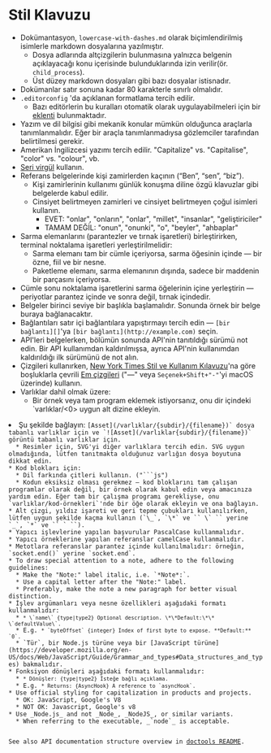 # Stil Klavuzu

* Dokümantasyon, `lowercase-with-dashes.md` olarak biçimlendirilmiş isimlerle markdown dosyalarına yazılmıştır.
  * Dosya adlarında altçizgilerin bulunmasına yalnızca belgenin açıklayacağı konu içerisinde bulunduklarında izin verilir(ör. `child_process`).
  * Üst düzey markdown dosyaları gibi bazı dosyalar istisnadır.
* Dokümanlar satır sonuna kadar 80 karakterle sınırlı olmalıdır.
* `.editorconfig` 'da açıklanan formatlama tercih edilir.
  * Bazı editörlerin bu kuralları otomatik olarak uygulayabilmeleri için bir [eklenti](http://editorconfig.org/#download) bulunmaktadır.
* Yazım ve dil bilgisi gibi mekanik konular mümkün olduğunca araçlarla tanımlanmalıdır. Eğer bir araçla tanımlanmadıysa gözlemciler tarafından belirtilmesi gerekir.
* Amerikan İngilizcesi yazımı tercih edilir. "Capitalize" vs. "Capitalise", "color" vs. "colour", vb.
* [Seri virgül](https://en.wikipedia.org/wiki/Serial_comma) kullanın.
* Referans belgelerinde kişi zamirlerden kaçının (“Ben”, “sen”, “biz”).
  * Kişi zamirlerinin kullanımı günlük konuşma diline özgü klavuzlar gibi belgelerde kabul edilir.
  * Cinsiyet belirtmeyen zamirleri ve cinsiyet belirtmeyen çoğul isimleri kullanın.
    * EVET: "onlar", "onların", "onlar", "millet", "insanlar", "geliştiriciler"
    * TAMAM DEĞİL: "onun", "onunki", "o", "beyler", "ahbaplar"
* Sarma elemanlarını (parantezler ve tırnak işaretleri) birleştirirken, terminal noktalama işaretleri yerleştirilmelidir:
  * Sarma elemanı tam bir cümle içeriyorsa, sarma öğesinin içinde — bir özne, fiil ve bir nesne.
  * Paketleme elemanı, sarma elemanının dışında, sadece bir maddenin bir parçasını içeriyorsa.
* Cümle sonu noktalama işaretlerini sarma öğelerinin içine yerleştirin — periyotlar parantez içinde ve sonra değil, tırnak içindedir.
* Belgeler birinci seviye bir başlıkla başlamalıdır. Sonunda örnek bir belge buraya bağlanacaktır.
* Bağlantıları satır içi bağlantılara yapıştırmayı tercih edin — `[bir bağlantı][]`'ya `[bir bağlantı](http://example.com)` seçin.
* API'leri belgelerken, bölümün sonunda API'nin tanıtıldığı sürümü not edin. Bir API kullanımdan kaldırılmışsa, ayrıca API'nin kullanımdan kaldırıldığı ilk sürümünü de not alın.
* Çizgileri kullanırken, [New York Times Stil ve Kullanım Kılavuzu](https://en.wikipedia.org/wiki/The_New_York_Times_Manual_of_Style_and_Usage)'na göre boşluklarla çevrili [Em çizgileri](https://en.wikipedia.org/wiki/Dash#Em_dash) ("—" veya `Seçenek+Shift+"-"`'yi macOS üzerinde) kullanın.
* Varlıklar dahil olmak üzere:
  * Bir örnek veya tam program eklemek istiyorsanız, onu dir içindeki `varlıklar/<0> uygun alt dizine ekleyin.</li>
<li>Şu şekilde bağlayın: <code>[Asset](/varlıklar/{subdir}/{filename})` dosya tabanlı varlıklar için ve `![Asset](/varlıklar{subdir}/{filename})` görüntü tabanlı varlıklar için.
  * Resimler için, SVG'yi diğer varlıklara tercih edin. SVG uygun olmadığında, lütfen tanıtmakta olduğunuz varlığın dosya boyutuna dikkat edin.
* Kod blokları için:
  * Dil farkında çitleri kullanın. ("```js")
  * Kodun eksiksiz olması gerekmez — kod bloklarını tam çalışan programlar olarak değil, bir örnek olarak kabul edin veya amacınıza yardım edin. Eğer tam bir çalışma programı gerekliyse, onu `varlıklar/kod-örnekleri`'nde bir öğe olarak ekleyin ve ona bağlayın.
* Alt çizgi, yıldız işareti ve geri tepme çubukları kullanılırken, lütfen uygun şekilde kaçma kullanın (`\_`, `\*` ve `` \` `` yerine `_`, `*` ve `` ` ``).
* Yapıcı işlevlerine yapılan başvurular PascalCase kullanmalıdır.
* Yapıcı örneklerine yapılan referanslar camelCase kullanmalıdır.
* Metotlara referanslar parantez içinde kullanılmalıdır: örneğin, `socket.end()` yerine `socket.end`.
* To draw special attention to a note, adhere to the following guidelines:
  * Make the "Note:" label italic, i.e. `*Note*:`.
  * Use a capital letter after the "Note:" label.
  * Preferably, make the note a new paragraph for better visual distinction.
* İşlev argümanları veya nesne özellikleri aşağıdaki formatı kullanmalıdır:
  * <code>* \`name\` {type|type2} Optional description. \*\*Default:\*\* \`defaultValue\`.</code>
  * E.g. <code>* `byteOffset` {integer} Index of first byte to expose. **Default:** `0`.</code>
  * `Tür`, bir Node.js türüne veya bir [JavaScript türüne](https://developer.mozilla.org/en-US/docs/Web/JavaScript/Guide/Grammar_and_types#Data_structures_and_types) bakmalıdır.
* Fonksiyon dönüşleri aşağıdaki formatı kullanmalıdır:
  * <code>* Dönüşler: {type|type2} İsteğe bağlı açıklama.</code>
  * E.g. <code>* Returns: {AsyncHook} A reference to `asyncHook`.</code>
* Use official styling for capitalization in products and projects.
  * OK: JavaScript, Google's V8
  * NOT OK: Javascript, Google's v8
* Use _Node.js_ and not _Node_, _NodeJS_, or similar variants.
  * When referring to the executable, _`node`_ is acceptable.

See also API documentation structure overview in [doctools README](../tools/doc/README.md).
